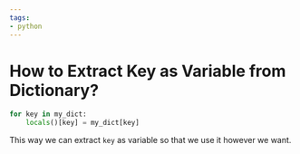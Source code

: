 ```yaml
---
tags: 
- python
---
```


# How to Extract Key as Variable from Dictionary?

```python
for key in my_dict:
    locals()[key] = my_dict[key]
```

This way we can extract `key` as variable so that we use it however we want.
